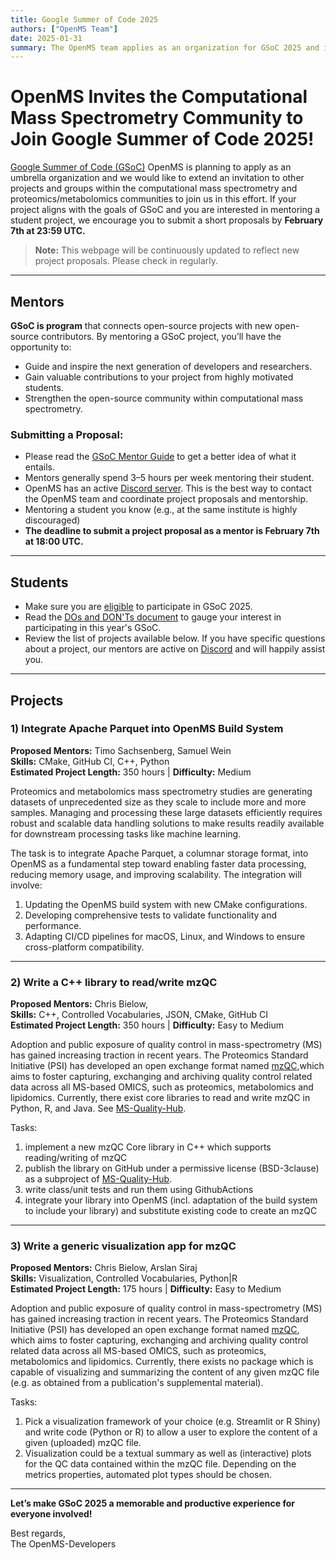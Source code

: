 ```yaml
---
title: Google Summer of Code 2025
authors: ["OpenMS Team"]
date: 2025-01-31
summary: The OpenMS team applies as an organization for GSoC 2025 and invites the computational mass spectrometry community to join us in this effort.
---
```


# OpenMS Invites the Computational Mass Spectrometry Community to Join Google Summer of Code 2025! 

[Google Summer of Code (GSoC)](https://summerofcode.withgoogle.com) OpenMS is planning to apply as an umbrella organization and we would like to extend an invitation to other projects and groups within the computational mass spectrometry and proteomics/metabolomics communities to join us in this effort. If your project aligns with the goals of GSoC and you are interested in mentoring a student project, we encourage you to submit a short proposals by **February 7th at 23:59 UTC.**

> **Note:** This webpage will be continuously updated to reflect new project proposals. Please check in regularly.

---

## Mentors

**GSoC is program** that connects open-source projects with new open-source contributors. By mentoring a GSoC project, you’ll have the opportunity to:

- Guide and inspire the next generation of developers and researchers.
- Gain valuable contributions to your project from highly motivated students.
- Strengthen the open-source community within computational mass spectrometry.

### Submitting a Proposal:

- Please read the [GSoC Mentor Guide](https://google.github.io/gsocguides/mentor/) to get a better idea of what it entails.  
- Mentors generally spend 3–5 hours per week mentoring their student.  
- OpenMS has an active [Discord server](https://discord.com/invite/4TAGhqJ7s5). This is the best way to contact the OpenMS team and coordinate project proposals and mentorship.
- Mentoring a student you know (e.g., at the same institute is highly discouraged)
- **The deadline to submit a project proposal as a mentor is February 7th at 18:00 UTC.**

---

## Students

- Make sure you are [eligible](https://summerofcode.withgoogle.com/get-started) to participate in GSoC 2025.  
- Read the [DOs and DON'Ts document](https://opensource.googleblog.com/2011/03/dos-and-donts-of-google-summer-of-code.html) to gauge your interest in participating in this year's GSoC.  
- Review the list of projects available below. If you have specific questions about a project, our mentors are active on [Discord](https://discord.com/invite/4TAGhqJ7s5) and will happily assist you.

---

## Projects

### 1) Integrate Apache Parquet into OpenMS Build System

**Proposed Mentors:** Timo Sachsenberg, Samuel Wein  
**Skills:** CMake, GitHub CI, C++, Python  
**Estimated Project Length:** 350 hours | **Difficulty:** Medium  

Proteomics and metabolomics mass spectrometry studies are generating datasets of unprecedented size as they scale to include more and more samples. Managing and processing these large datasets efficiently requires robust and scalable data handling solutions to make results readily available for downstream processing tasks like machine learning.

The task is to integrate Apache Parquet, a columnar storage format, into OpenMS as a fundamental step toward enabling faster data processing, reducing memory usage, and improving scalability. The integration will involve:

1. Updating the OpenMS build system with new CMake configurations.  
2. Developing comprehensive tests to validate functionality and performance.  
3. Adapting CI/CD pipelines for macOS, Linux, and Windows to ensure cross-platform compatibility.

---

### 2) Write a C++ library to read/write mzQC

**Proposed Mentors:** Chris Bielow,   
**Skills:**  C++, Controlled Vocabularies, JSON, CMake, GitHub CI  
**Estimated Project Length:** 350 hours | **Difficulty:** Easy to Medium

Adoption and public exposure of quality control in mass-spectrometry (MS) has gained increasing traction in recent years. The Proteomics Standard Initiative (PSI) has developed an open exchange format
named [mzQC](https://hupo-psi.github.io/mzQC/),which aims to foster capturing, exchanging and archiving quality control related data across all MS-based OMICS, such as proteomics, metabolomics and lipidomics.
Currently, there exist core libraries to read and write mzQC in Python, R, and Java. See [MS-Quality-Hub](https://github.com/MS-Quality-Hub).  

Tasks:

1. implement a new mzQC Core library in C++ which supports reading/writing of mzQC
2. publish the library on GitHub under a permissive license (BSD-3clause) as a subproject of [MS-Quality-Hub](https://github.com/MS-Quality-Hub).
3. write class/unit tests and run them using GithubActions
4. integrate your library into OpenMS (incl. adaptation of the build system to include your library) and substitute existing code to create an mzQC

---

### 3) Write a generic visualization app for mzQC

**Proposed Mentors:** Chris Bielow, Arslan Siraj   
**Skills:**  Visualization, Controlled Vocabularies, Python|R  
**Estimated Project Length:** 175 hours | **Difficulty:** Easy to Medium

Adoption and public exposure of quality control in mass-spectrometry (MS) has gained increasing traction in recent years. The Proteomics Standard Initiative (PSI) has developed an open exchange format
named [mzQC](https://hupo-psi.github.io/mzQC/), which aims to foster capturing, exchanging and archiving quality control related data across all MS-based OMICS, such as proteomics, metabolomics and lipidomics.
Currently, there exists no package which is capable of visualizing and summarizing the content of any given mzQC file (e.g. as obtained from a publication's supplemental material). 

Tasks:

1.  Pick a visualization framework of your choice (e.g. Streamlit or R Shiny) and write code (Python or R) to allow a user to explore the content of a given (uploaded) mzQC file.
2. Visualization could be a textual summary as well as (interactive) plots for the QC data contained within the mzQC file. Depending on the metrics properties, automated plot types should be chosen.

---

**Let’s make GSoC 2025 a memorable and productive experience for everyone involved!**

Best regards,  
The OpenMS-Developers
